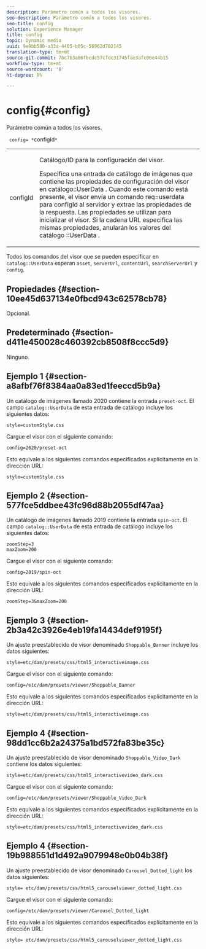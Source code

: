 ```yaml
---
description: Parámetro común a todos los visores.
seo-description: Parámetro común a todos los visores.
seo-title: config
solution: Experience Manager
title: config
topic: Dynamic media
uuid: 9e9bb580-a33a-4405-b05c-56962d702145
translation-type: tm+mt
source-git-commit: 7bc7b3a86fbcdc57cfdc31745fae3afc06e44b15
workflow-type: tm+mt
source-wordcount: '0'
ht-degree: 0%

---
```



# config{#config}

Parámetro común a todos los visores.

` config= *`configId`*`

<table id="table_9B98C97485DD4DEB8A6ECBCE8DF6B886"> 
 <tbody> 
  <tr> 
   <td colname="col1"> <p> <span class="codeph"> <span class="varname"> configId  </span> </span> </p> </td> 
   <td colname="col2"> <p>Catálogo/ID para la configuración del visor. </p> <p> Especifica una entrada de catálogo de imágenes que contiene las propiedades de configuración del visor en <span class="codeph"> catálogo::UserData </span>. Cuando este comando está presente, el visor envía un comando <span class="codeph"> req=userdata </span> para <span class="codeph"> configId </span> al servidor y extrae las propiedades de la respuesta. Las propiedades se utilizan para inicializar el visor. Si la cadena URL especifica las mismas propiedades, anularán los valores del catálogo <span class="codeph">::UserData </span>. </p> </td> 
  </tr> 
 </tbody> 
</table>

Todos los comandos del visor que se pueden especificar en `catalog::UserData` esperan `asset`, `serverUrl`, `contentUrl`, `searchServerUrl` y `config`.

## Propiedades {#section-10ee45d637134e0fbcd943c62578cb78}

Opcional.

## Predeterminado {#section-d411e450028c460392cb8508f8ccc5d9}

Ninguno.

## Ejemplo 1 {#section-a8afbf76f8384aa0a83ed1feeccd5b9a}

Un catálogo de imágenes llamado 2020 contiene la entrada `preset-oct`. El campo `catalog::UserData` de esta entrada de catálogo incluye los siguientes datos:

```
style=customStyle.css
```

Cargue el visor con el siguiente comando:

```
config=2020/preset-oct
```

Esto equivale a los siguientes comandos especificados explícitamente en la dirección URL:

```
style=customStyle.css
```

## Ejemplo 2 {#section-577fce5ddbee43fc96d88b2055df47aa}

Un catálogo de imágenes llamado 2019 contiene la entrada `spin-oct`. El campo `catalog::UserData` de esta entrada de catálogo incluye los siguientes datos:

```
zoomStep=3 
maxZoom=200
```

Cargue el visor con el siguiente comando:

```
config=2019/spin-oct
```

Esto equivale a los siguientes comandos especificados explícitamente en la dirección URL:

```
zoomStep=3&maxZoom=200
```

## Ejemplo 3 {#section-2b3a42c3926e4eb19fa14434def9195f}

Un ajuste preestablecido de visor denominado `Shoppable_Banner` incluye los datos siguientes:

```
style=etc/dam/presets/css/html5_interactiveimage.css
```

Cargue el visor con el siguiente comando:

```
config=/etc/dam/presets/viewer/Shoppable_Banner
```

Esto equivale a los siguientes comandos especificados explícitamente en la dirección URL:

`style=etc/dam/presets/css/html5_interactiveimage.css`

## Ejemplo 4 {#section-98dd1cc6b2a24375a1bd572fa83be35c}

Un ajuste preestablecido de visor denominado `Shoppable_Video_Dark` contiene los datos siguientes:

```
style=etc/dam/presets/css/html5_interactivevideo_dark.css
```

Cargue el visor con el siguiente comando:

```
config=/etc/dam/presets/viewer/Shoppable_Video_Dark
```

Esto equivale a los siguientes comandos especificados explícitamente en la dirección URL:

```
style=etc/dam/presets/css/html5_interactivevideo_dark.css
```

## Ejemplo 4 {#section-19b988551d1d492a9079948e0b04b38f}

Un ajuste preestablecido de visor denominado `Carousel_Dotted_light` los datos siguientes:

```
style= etc/dam/presets/css/html5_carouselviewer_dotted_light.css
```

Cargue el visor con el siguiente comando:

```
config=/etc/dam/presets/viewer/Carousel_Dotted_light
```

Esto equivale a los siguientes comandos especificados explícitamente en la dirección URL:

```
style= etc/dam/presets/css/html5_carouselviewer_dotted_light.css
```

